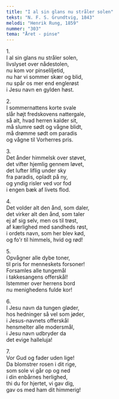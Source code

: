```yaml
---
title: "I al sin glans nu stråler solen"
tekst: "N. F. S. Grundtvig, 1843"
melodi: "Henrik Rung, 1859"
nummer: "303"
tema: "Året - pinse"
---
```

1\.\
I al sin glans nu stråler solen,<br>
livslyset over nådestolen,<br>
nu kom vor pinseliljetid,<br>
nu har vi sommer skær og blid,<br>
nu spår os mer end englerøst<br>
i Jesu navn en gylden høst.<br>

2\.\
I sommernattens korte svale<br>
slår højt fredskovens nattergale,<br>
så alt, hvad herren kalder sit,<br>
må slumre sødt og vågne blidt,<br>
må drømme sødt om paradis<br>
og vågne til Vorherres pris.<br>

3\.\
Det ånder himmelsk over støvet,<br>
det vifter hjemlig gennem løvet,<br>
det lufter liflig under sky<br>
fra paradis, opladt på ny,<br>
og yndig risler ved vor fod<br>
i engen bæk af livets flod.<br>

4\.\
Det volder alt den ånd, som daler,<br>
det virker alt den ånd, som taler<br>
ej af sig selv, men os til trøst,<br>
af kærlighed med sandheds røst,<br>
i ordets navn, som her blev kød,<br>
og fo'r til himmels, hvid og rød!<br>

5\.\
Opvågner alle dybe toner,<br>
til pris for menneskets forsoner!<br>
Forsamles alle tungemål<br>
i takkesangens offerskål!<br>
Istemmer over herrens bord<br>
nu menighedens fulde kor!<br>

6\.\
I Jesu navn da tungen gløder,<br>
hos hedninger så vel som jøder,<br>
i Jesus-navnets offerskål<br>
hensmelter alle modersmål,<br>
i Jesu navn udbryder da<br>
det evige halleluja!<br>

7\.\
Vor Gud og fader uden lige!<br>
Da blomstrer rosen i dit rige,<br>
som sole vi går op og ned<br>
i din enbårnes herlighed,<br>
thi du for hjertet, vi gav dig,<br>
gav os med ham dit himmerig!<br>
